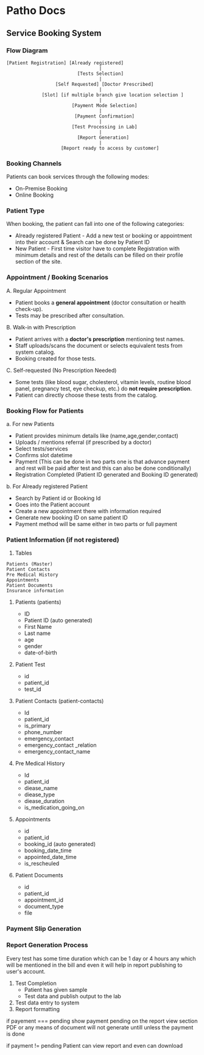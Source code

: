 # Patho Docs

## Service Booking System

### Flow Diagram

```
[Patient Registration] [Already registered]
                                  |
                          [Tests Selection]  
                                  |
                  [Self Requested] [Doctor Prescribed]
                                  |
             [Slot] [if multiple branch give location selection ]
                                  |
                        [Payment Mode Selection]
                                  |
                         [Payment Confirmation]
                                  |
                        [Test Processing in Lab]
                                  |
                          [Report Generation]
                                  |
                    [Report ready to access by customer]
```

### Booking Channels

Patients can book services through the following modes:

* On-Premise Booking
* Online Booking

### Patient Type

When booking, the patient can fall into one of the following categories:

* Already registered Patient - Add a new test or booking or appointment into their account & Search can be done by Patient ID
* New Patient - First time visitor have to complete Registration with minimum details and rest of the details can be filled on their profile section of the site.

### Appointment / Booking Scenarios

A. Regular Appointment

* Patient books a **general appointment** (doctor consultation or health check-up).
* Tests may be prescribed after consultation.

B. Walk-in with Prescription

* Patient arrives with a **doctor's prescription** mentioning test names.
* Staff uploads/scans the document or selects equivalent tests from system catalog.
* Booking created for those tests.

C. Self-requested  (No Prescription Needed)

* Some tests (like blood sugar, cholesterol, vitamin levels, routine blood panel, pregnancy test, eye checkup, etc.) do **not require prescription**.
* Patient can directly choose these tests from the catalog.

### Booking Flow for Patients

a. For new Patients

* Patient provides minimum details like (name,age,gender,contact)
* Uploads / mentions referral (if prescribed by a doctor)
* Select tests/services
* Confirms slot datetime
* Payment (This can be done in two parts one is that advance payment and rest will be paid after test and this can also be done conditionally)
* Registration Completed (Patient ID generated and Booking ID generated)

b. For Already registered Patient

* Search by Patient id or Booking Id
* Goes into the Patient account
* Create a new appointment there with information required
* Generate new booking ID on same patient ID
* Payment method will be same either in two parts or full payment

### Patient Information (if not registered)

1. Tables

```
Patients (Master)
Patient Contacts
Pre Medical History
Appointments
Patient Documents
Insurance information
```

1. Patients (patients)
   
   * ID
   * Patient ID (auto generated)
   * First Name
   * Last name
   * age
   * gender
   * date-of-birth
2. Patient Test
   
   * id
   * patient_id
   * test_id
3. Patient Contacts (patient-contacts)
   
   * Id
   * patient_id
   * is_primary
   * phone_number
   * emergency_contact
   * emergency_contact _relation
   * emergency_contact_name
4. Pre Medical History
   
   * Id
   * patient_id
   * diease_name
   * diease_type
   * diease_duration
   * is_medication_going_on
5. Appointments
   
   * id
   * patient_id
   * booking_id (auto generated)
   * booking_date_time
   * appointed_date_time
   * is_rescheuled
6. Patient Documents
   
   * id
   * patient_id
   * appointment_id
   * document_type
   * file

### Payment Slip Generation

### Report Generation Process

Every test has some time duration which can be 1 day or 4 hours any which will be mentioned in the bill and even it will help in report publishing to user's account.

1. Test Completion
   * Patient has given sample
   * Test data and publish output to the lab
2. Test data entry to system
3. Report formatting

if payement === pending
show payment pending on the report view section
PDF or any means of document will not generate untill unless the payment is done

if payment != pending
Patient can view report and even can download

